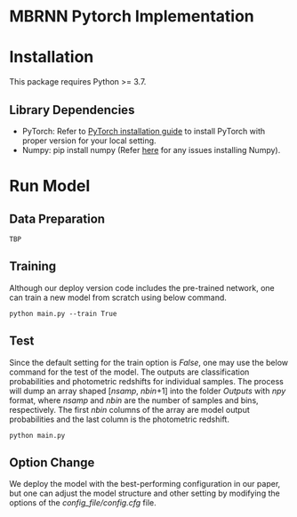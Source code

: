 # MBRNN Pytorch Implementation

# Installation
This package requires Python >= 3.7.

## Library Dependencies 
- PyTorch: Refer to [PyTorch installation guide](https://pytorch.org/get-started/locally/) to install PyTorch with proper version for your local setting.
- Numpy: pip install numpy (Refer [here](https://github.com/numpy/numpy) for any issues installing Numpy).

# Run Model

## Data Preparation
```
TBP
```

## Training
Although our deploy version code includes the pre-trained network, one can train a new model from scratch using below command.
```
python main.py --train True
```

## Test
Since the default setting for the train option is *False*, one may use the below command for the test of the model. The outputs are classification probabilities and photometric redshifts for individual samples. The process will dump an array shaped [*nsamp*, *nbin*+1] into the folder *Outputs* with *npy* format, where *nsamp* and *nbin* are the number of samples and bins, respectively. The first *nbin* columns of the array are model output probabilities and the last column is the photometric redshift.
```
python main.py
```

## Option Change
We deploy the model with the best-performing configuration in our paper, but one can adjust the model structure and other setting by modifying the options of the *config_file/config.cfg* file.
